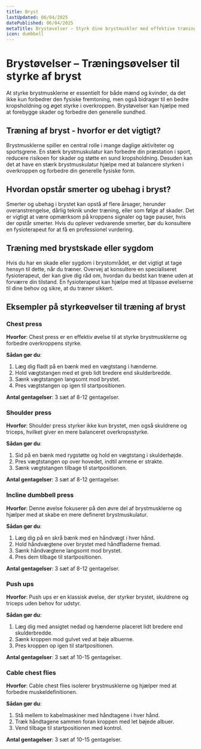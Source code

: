 ```yaml
---
title: Bryst
lastUpdated: 06/04/2025
datePublished: 06/04/2025
metaTitle: Brystøvelser – Styrk dine brystmuskler med effektive træningsøvelser
icon: dumbbell
---
```


# Brystøvelser – Træningsøvelser til styrke af bryst

At styrke brystmusklerne er essentielt for både mænd og kvinder, da det ikke kun forbedrer den fysiske fremtoning, men også bidrager til en bedre kropsholdning og øget styrke i overkroppen. Brystøvelser kan hjælpe med at forebygge skader og forbedre den generelle sundhed.

## Træning af bryst - hvorfor er det vigtigt?

Brystmusklerne spiller en central rolle i mange daglige aktiviteter og sportsgrene. En stærk brystmuskulatur kan forbedre din præstation i sport, reducere risikoen for skader og støtte en sund kropsholdning. Desuden kan det at have en stærk brystmuskulatur hjælpe med at balancere styrken i overkroppen og forbedre din generelle fysiske form.

## Hvordan opstår smerter og ubehag i bryst?

Smerter og ubehag i brystet kan opstå af flere årsager, herunder overanstrengelse, dårlig teknik under træning, eller som følge af skader. Det er vigtigt at være opmærksom på kroppens signaler og tage pauser, hvis der opstår smerter. Hvis du oplever vedvarende smerter, bør du konsultere en fysioterapeut for at få en professionel vurdering.

## Træning med brystskade eller sygdom

Hvis du har en skade eller sygdom i brystområdet, er det vigtigt at tage hensyn til dette, når du træner. Overvej at konsultere en specialiseret fysioterapeut, der kan give dig råd om, hvordan du bedst kan træne uden at forværre din tilstand. En fysioterapeut kan hjælpe med at tilpasse øvelserne til dine behov og sikre, at du træner sikkert.

## Eksempler på styrkeøvelser til træning af bryst

### Chest press

**Hvorfor**: Chest press er en effektiv øvelse til at styrke brystmusklerne og forbedre overkroppens styrke.

**Sådan gør du**:

1. Læg dig fladt på en bænk med en vægtstang i hænderne.
2. Hold vægtstangen med et greb lidt bredere end skulderbredde.
3. Sænk vægtstangen langsomt mod brystet.
4. Pres vægtstangen op igen til startpositionen.

**Antal gentagelser**: 3 sæt af 8-12 gentagelser.

### Shoulder press

**Hvorfor**: Shoulder press styrker ikke kun brystet, men også skuldrene og triceps, hvilket giver en mere balanceret overkropsstyrke.

**Sådan gør du**:

1. Sid på en bænk med rygstøtte og hold en vægtstang i skulderhøjde.
2. Pres vægtstangen op over hovedet, indtil armene er strakte.
3. Sænk vægtstangen tilbage til startpositionen.

**Antal gentagelser**: 3 sæt af 8-12 gentagelser.

### Incline dumbbell press

**Hvorfor**: Denne øvelse fokuserer på den øvre del af brystmusklerne og hjælper med at skabe en mere defineret brystmuskulatur.

**Sådan gør du**:

1. Læg dig på en skrå bænk med en håndvægt i hver hånd.
2. Hold håndvægtene over brystet med håndfladerne fremad.
3. Sænk håndvægtene langsomt mod brystet.
4. Pres dem tilbage til startpositionen.

**Antal gentagelser**: 3 sæt af 8-12 gentagelser.

### Push ups

**Hvorfor**: Push ups er en klassisk øvelse, der styrker brystet, skuldrene og triceps uden behov for udstyr.

**Sådan gør du**:

1. Læg dig med ansigtet nedad og hænderne placeret lidt bredere end skulderbredde.
2. Sænk kroppen mod gulvet ved at bøje albuerne.
3. Pres kroppen op igen til startpositionen.

**Antal gentagelser**: 3 sæt af 10-15 gentagelser.

### Cable chest flies

**Hvorfor**: Cable chest flies isolerer brystmusklerne og hjælper med at forbedre muskeldefinitionen.

**Sådan gør du**:

1. Stå mellem to kabelmaskiner med håndtagene i hver hånd.
2. Træk håndtagene sammen foran kroppen med let bøjede albuer.
3. Vend tilbage til startpositionen med kontrol.

**Antal gentagelser**: 3 sæt af 10-15 gentagelser.
